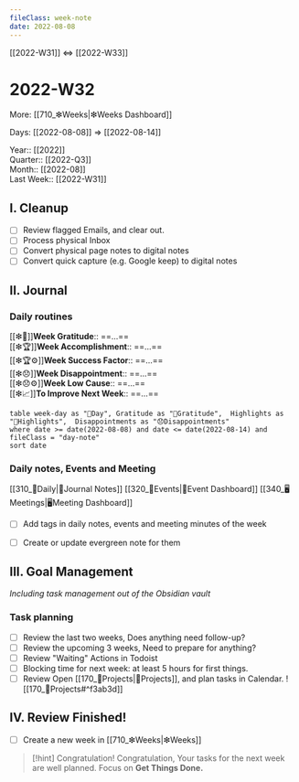 ```yaml
---
fileClass: week-note  
date: 2022-08-08  
---
```


[[2022-W31]] <=> [[2022-W33]]

# 2022-W32
More: [[710_❇Weeks|❇Weeks Dashboard]]

Days: [[2022-08-08]] => [[2022-08-14]]

Year:: [[2022]]  
Quarter:: [[2022-Q3]]  
Month:: [[2022-08]]  
Last Week:: [[2022-W31]]  

## I. Cleanup
- [ ] Review flagged Emails, and clear out.
- [ ] Process physical Inbox
- [ ] Convert physical page notes to digital notes
- [ ] Convert quick capture (e.g. Google keep) to digital notes 

## II. Journal
### Daily routines 
[[❇💖]]**Week Gratitude**::  ==...==  
[[❇🏆]]**Week Accomplishment**:: ==...==  
[[❇🏆⚙]]**Week Success Factor**:: ==...==  
[[❇😞]]**Week Disappointment**:: ==...==  
[[❇😞⚙]]**Week Low Cause**:: ==...==  
[[❇📈]]**To Improve Next Week**:: ==...==  
~~~dataview
table week-day as "🌄Day", Gratitude as "💖Gratitude",  Highlights as "🔆Highlights",  Disappointments as "😞Disappointments"
where date >= date(2022-08-08) and date <= date(2022-08-14) and fileClass = "day-note"
sort date
~~~

### Daily notes, Events and Meeting
[[310_🌄Daily|🌄Journal Notes]]
[[320_🎉Events|🎉Event Dashboard]]
[[340_🖥️Meetings|🖥Meeting Dashboard]]
- [ ] Add tags in daily notes, events and meeting minutes of the week
- [ ] Create or update evergreen note for them


## III. Goal Management
*Including task management out of the Obsidian vault*

### Task planning 
- [ ] Review the last two weeks, Does anything need follow-up?
- [ ] Review the upcoming 3 weeks, Need to prepare for anything?
- [ ] Review "Waiting" Actions in Todoist
- [ ] Blocking time for next week: at least 5 hours for first things.
- [ ] Review Open  [[170_💎Projects|💎Projects]], and plan tasks in Calendar. 
![[170_💎Projects#^f3ab3d]]

## IV. Review Finished! 
- [ ] Create a new week in [[710_❇Weeks|❇Weeks]] 

> [!hint] Congratulation!
> Congratulation, Your tasks for the next week are well planned.
> Focus on **Get Things Done.**


